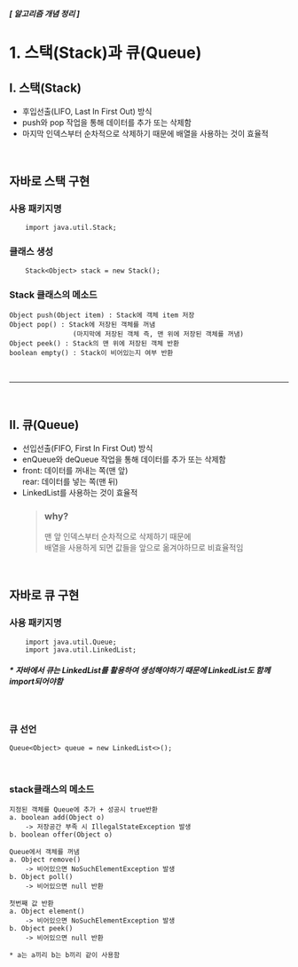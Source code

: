 ##### [ 알고리즘 개념 정리 ] 
# 1. 스택(Stack)과 큐(Queue)

## **Ⅰ. 스택(Stack)**
- 후입선출(LIFO, Last In First Out) 방식
- push와 pop 작업을 통해 데이터를 추가 또는 삭제함
- 마지막 인덱스부터 순차적으로 삭제하기 때문에 배열을 사용하는 것이 효율적

<br/>

## 자바로 스택 구현

### 사용 패키지명

        import java.util.Stack;

### 클래스 생성
        Stack<Object> stack = new Stack();

### Stack 클래스의 메소드

    Object push(Object item) : Stack에 객체 item 저장
    Object pop() : Stack에 저장된 객체를 꺼냄
                    (마지막에 저장된 객체 즉, 맨 위에 저장된 객체를 꺼냄)
    Object peek() : Stack의 맨 위에 저장된 객체 반환
    boolean empty() : Stack이 비어있는지 여부 반환

<br/>

---

<br/>

## **Ⅱ. 큐(Queue)**
- 선입선출(FIFO, First In First Out) 방식
- enQueue와 deQueue 작업을 통해 데이터를 추가 또는 삭제함
- front: 데이터를 꺼내는 쪽(맨 앞)<br/>
  rear: 데이터를 넣는 쪽(맨 뒤)
- LinkedList를 사용하는 것이 효율적
    > ### why? <br/>
    > 맨 앞 인덱스부터 순차적으로 삭제하기 때문에 <br/> 배열을 사용하게 되면 값들을 앞으로 옮겨야하므로 비효율적임


<br/>

## 자바로 큐 구현

### 사용 패키지명
  
        import java.util.Queue;
        import java.util.LinkedList;
##### * 자바에서 큐는 LinkedList를 활용하여 생성해야하기 때문에 LinkedList도 함께 import되어야함

<br/>

### 큐 선언
    Queue<Object> queue = new LinkedList<>();
    

<br/>

### stack클래스의 메소드

    지정된 객체를 Queue에 추가 + 성공시 true반환
    a. boolean add(Object o)
        -> 저장공간 부족 시 IllegalStateException 발생
    b. boolean offer(Object o)
  
    Queue에서 객체를 꺼냄
    a. Object remove()
        -> 비어있으면 NoSuchElementException 발생
    b. Object poll()
        -> 비어있으면 null 반환
  
    첫번째 값 반환
    a. Object element()
        -> 비어있으면 NoSuchElementException 발생
    b. Object peek()
        -> 비어있으면 null 반환

    * a는 a끼리 b는 b끼리 같이 사용함

